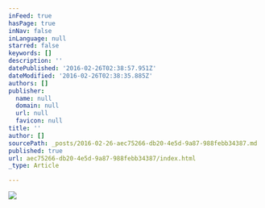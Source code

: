 ```yaml
---
inFeed: true
hasPage: true
inNav: false
inLanguage: null
starred: false
keywords: []
description: ''
datePublished: '2016-02-26T02:38:57.951Z'
dateModified: '2016-02-26T02:38:35.885Z'
authors: []
publisher:
  name: null
  domain: null
  url: null
  favicon: null
title: ''
author: []
sourcePath: _posts/2016-02-26-aec75266-db20-4e5d-9a87-988febb34387.md
published: true
url: aec75266-db20-4e5d-9a87-988febb34387/index.html
_type: Article

---
```

![](https://the-grid-user-content.s3-us-west-2.amazonaws.com/cb032ee7-6659-4ad8-86b1-a5297f6c3119.png)